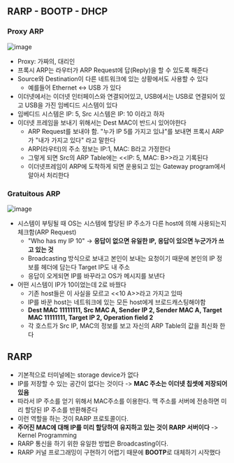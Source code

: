 ## RARP - BOOTP - DHCP

### Proxy ARP
![image](https://user-images.githubusercontent.com/68818952/138815102-2f66022e-bfc0-483b-a6e7-f0457d3ed66f.png)
* Proxy: 가짜의, 대리인
* 프록시 ARP는 라우터가 ARP Request에 답(Reply)을 할 수 있도록 해준다
* Source와 Destination이 다른 네트워크에 있는 상황에서도 사용할 수 있다
  * 예를들어 Ethernet <-> USB 가 있다
* 이더넷에서는 이더넷 인터페이스와 연결되어있고, USB에서는 USB로 연결되어 있고 USB을 가진 임베디드 시스템이 있다
* 임베디드 시스템은 IP: 5, Src 시스템은 IP: 10 이라고 하자
* 이더넷 프레임을 보내기 위해서는 Dest MAC이 반드시 있어야한다
  * ARP Request를 보내야 함. "누가 IP 5를 가지고 있냐"를 보내면 프록시 ARP가 "내가 가지고 있다" 라고 말한다
  * ARP(라우터)의 주소 정보는 IP:1, MAC: B라고 가정한다
  * 그렇게 되면 Src의 ARP Table에는 <<IP: 5, MAC: B>>라고 기록된다
  * 이더넷프레임이 ARP에 도착하게 되면 운용되고 있는 Gateway program에서 알아서 처리한다


### Gratuitous ARP
![image](https://user-images.githubusercontent.com/68818952/138818378-966d2da8-91ef-45db-af4d-a1a999c2bc62.png)
* 시스템이 부팅될 때 OS는 시스템에 할당된 IP 주소가 다른 host에 의해 사용되는지 체크함(ARP Request)
  * "Who has my IP 10" -> **응답이 없으면 유일한 IP, 응답이 있으면 누군가가 쓰고 있는 것**
  * Broadcasting 방식으로 보내고 본인이 보내는 요청이기 때문에 본인의 IP 정보를 헤더에 담는다 Target IP도 내 주소
  * 응답이 오게되면 IP를 바꾸라고 OS가 메시지를 보낸다
* 어떤 시스템이 IP가 10이었는데 2로 바꿨다
  * 기존 host들은 이 사실을 모르고 <<10 A>>라고 가지고 있따
  * IP를 바꾼 host는 네트워크에 있는 모든 host에게 브로드캐스팅해야함
  * **Dest MAC 11111111, Src MAC A, Sender IP 2, Sender MAC A, Target MAC 11111111, Target IP 2, Operation field 2**
  * 각 호스트가 Src IP, MAC의 정보를 보고 자신의 ARP Table의 값을 최신화 한다


## RARP
* 기본적으로 터미널에는 storage device가 없다
* IP를 저장할 수 있는 공간이 없다는 것이다 -> **MAC 주소는 이더넷 칩셋에 저장되어 있음**
* 따라서 IP 주소를 얻기 위해서 MAC주소를 이용한다. 맥 주소를 서버에 전송하면 미리 할당된 IP 주소를 반환해준다
* 이런 역할을 하는 것이 RARP 프로토콜이다.
* **주어진 MAC에 대해 IP를 미리 할당하여 유지하고 있는 것이 RARP 서버이다** -> Kernel Programming
* RARP 통신을 하기 위한 유일한 방법은 Broadcasting이다.
* RARP 커널 프로그래밍이 구현하기 어렵기 때문에 **BOOTP**로 대체하기 시작했다
